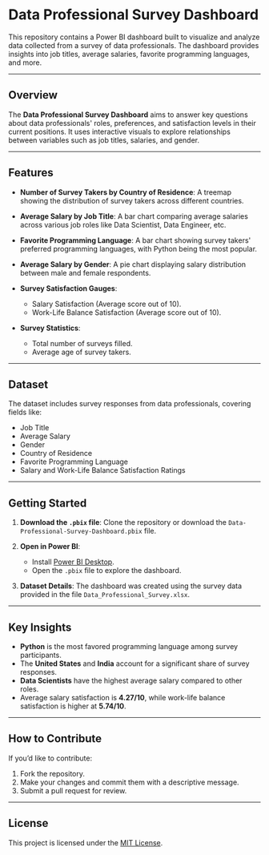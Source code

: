 # Data Professional Survey Dashboard

This repository contains a Power BI dashboard built to visualize and analyze data collected from a survey of data professionals. The dashboard provides insights into job titles, average salaries, favorite programming languages, and more.

---

## **Overview**
The **Data Professional Survey Dashboard** aims to answer key questions about data professionals' roles, preferences, and satisfaction levels in their current positions. It uses interactive visuals to explore relationships between variables such as job titles, salaries, and gender.

---

## **Features**
- **Number of Survey Takers by Country of Residence**:
  A treemap showing the distribution of survey takers across different countries.
  
- **Average Salary by Job Title**:
  A bar chart comparing average salaries across various job roles like Data Scientist, Data Engineer, etc.

- **Favorite Programming Language**:
  A bar chart showing survey takers' preferred programming languages, with Python being the most popular.

- **Average Salary by Gender**:
  A pie chart displaying salary distribution between male and female respondents.

- **Survey Satisfaction Gauges**:
  - Salary Satisfaction (Average score out of 10).
  - Work-Life Balance Satisfaction (Average score out of 10).

- **Survey Statistics**:
  - Total number of surveys filled.
  - Average age of survey takers.

---

## **Dataset**
The dataset includes survey responses from data professionals, covering fields like:
- Job Title
- Average Salary
- Gender
- Country of Residence
- Favorite Programming Language
- Salary and Work-Life Balance Satisfaction Ratings

---

## **Getting Started**
1. **Download the `.pbix` file**:
   Clone the repository or download the `Data-Professional-Survey-Dashboard.pbix` file.
   
2. **Open in Power BI**:
   - Install [Power BI Desktop](https://powerbi.microsoft.com/desktop/).
   - Open the `.pbix` file to explore the dashboard.

3. **Dataset Details**:
   The dashboard was created using the survey data provided in the file `Data_Professional_Survey.xlsx`.

---

## **Key Insights**
- **Python** is the most favored programming language among survey participants.
- The **United States** and **India** account for a significant share of survey responses.
- **Data Scientists** have the highest average salary compared to other roles.
- Average salary satisfaction is **4.27/10**, while work-life balance satisfaction is higher at **5.74/10**.

---

## **How to Contribute**
If you’d like to contribute:
1. Fork the repository.
2. Make your changes and commit them with a descriptive message.
3. Submit a pull request for review.

---

## **License**
This project is licensed under the [MIT License](LICENSE).

